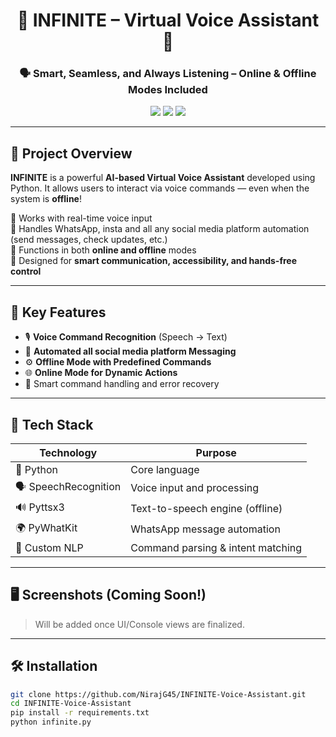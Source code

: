 <!-- Project README: INFINITE -->

<h1 align="center">🌟 INFINITE – Virtual Voice Assistant 🤖</h1>
<h3 align="center">🗣️ Smart, Seamless, and Always Listening – Online & Offline Modes Included</h3>

<p align="center">
  <img src="https://img.shields.io/badge/Python-3.10-blue?style=for-the-badge&logo=python&logoColor=white"/>
  <img src="https://img.shields.io/badge/Offline-Ready-green?style=for-the-badge&logo=gnubash&logoColor=white"/>
  <img src="https://img.shields.io/badge/Voice-Recognition-orange?style=for-the-badge&logo=googleassistant&logoColor=white"/>
</p>

---

## 🚀 Project Overview

**INFINITE** is a powerful **AI-based Virtual Voice Assistant** developed using Python. It allows users to interact via voice commands — even when the system is **offline**!  

🔹 Works with real-time voice input  
🔹 Handles WhatsApp, insta and all any social media platform automation (send messages, check updates, etc.)  
🔹 Functions in both **online and offline** modes  
🔹 Designed for **smart communication, accessibility, and hands-free control**

---

## 🧠 Key Features

- 🎙️ **Voice Command Recognition** (Speech → Text)
- 💬 **Automated all social media platform Messaging**
- ⚙️ **Offline Mode with Predefined Commands**
- 🌐 **Online Mode for Dynamic Actions**
- 🧪 Smart command handling and error recovery

---

## 🔧 Tech Stack

| Technology      | Purpose                          |
|-----------------|----------------------------------|
| 🐍 Python        | Core language                    |
| 🗣️ SpeechRecognition | Voice input and processing       |
| 🔊 Pyttsx3       | Text-to-speech engine (offline)  |
| 🌍 PyWhatKit     | WhatsApp message automation      |
| 🧠 Custom NLP    | Command parsing & intent matching|

---

## 🖥️ Screenshots (Coming Soon!)

> Will be added once UI/Console views are finalized.

---

## 🛠️ Installation

```bash
git clone https://github.com/NirajG45/INFINITE-Voice-Assistant.git
cd INFINITE-Voice-Assistant
pip install -r requirements.txt
python infinite.py
